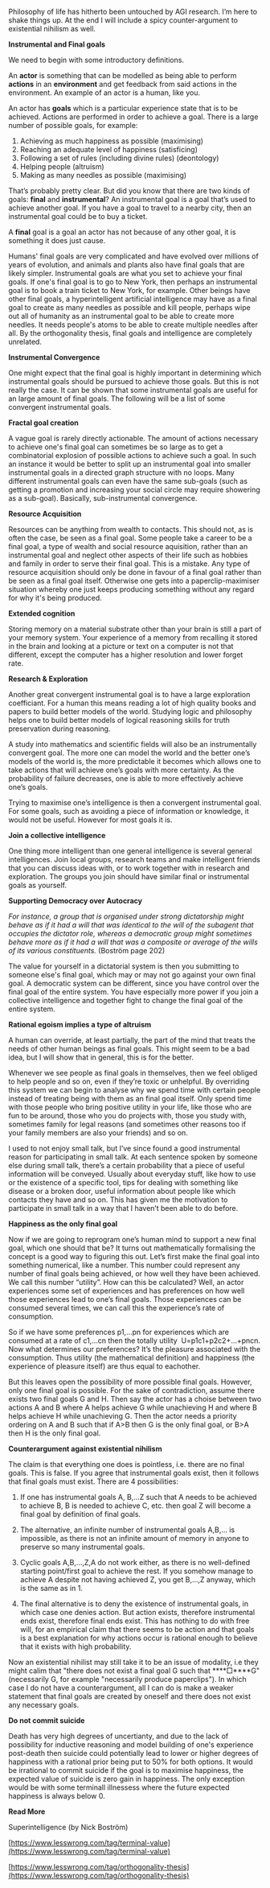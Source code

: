 Philosophy of life has hitherto been untouched by AGI research. I’m here to shake things up. At the end I will include a spicy counter-argument to existential nihilism as well.

**Instrumental and Final goals**

We need to begin with some introductory definitions. 

An **actor** is something that can be modelled as being able to perform **actions** in an **environment** and get feedback from said actions in the environment. An example of an actor is a human, like you.

An actor has **goals** which is a particular experience state that is to be achieved. Actions are performed in order to achieve a goal. There is a large number of possible goals, for example:

1. Achieving as much happiness as possible (maximising)
2. Reaching an adequate level of happiness (satisficing)
3. Following a set of rules (including divine rules) (deontology)
4. Helping people (altruism)
5. Making as many needles as possible (maximising)

That’s probably pretty clear. But did you know that there are two kinds of goals: **final** and **instrumental**? An instrumental goal is a goal that’s used to achieve another goal. If you have a goal to travel to a nearby city, then an instrumental goal could be to buy a ticket. 

A **final** goal is a goal an actor has not because of any other goal, it is something it does just cause. 

Humans' final goals are very complicated and have evolved over millions of years of evolution, and animals and plants also have final goals that are likely simpler. Instrumental goals are what you set to achieve your final goals. If one's final goal is to go to New York, then perhaps an instrumental goal is to book a train ticket to New York, for example. Other beings have other final goals, a hyperintelligent artificial intelligence may have as a final goal to create as many needles as possible and kill people, perhaps wipe out all of humanity as an instrumental goal to be able to create more needles. It needs people's atoms to be able to create multiple needles after all. By the orthogonality thesis, final goals and intelligence are completely unrelated.

**Instrumental Convergence**

One might expect that the final goal is highly important in determining which instrumental goals should be pursued to achieve those goals. But this is not really the case. It can be shown that some instrumental goals are useful for an large amount of final goals. The following will be a list of some convergent instrumental goals.

**Fractal goal creation**

A vague goal is rarely directly actionable. The amount of actions necessary to achieve one's final goal can sometimes be so large as to get a combinatorial explosion of possible actions to achieve such a goal. In such an instance it would be better to split up an instrumental goal into smaller instrumental goals in a directed graph structure with no loops. Many different instrumental goals can even have the same sub-goals (such as getting a promotion and increasing your social circle may require showering as a sub-goal). Basically, sub-instrumental convergence. 

**Resource Acquisition**

Resources can be anything from wealth to contacts. This should not, as is often the case, be seen as a final goal. Some people take a career to be a final goal, a type of wealth and social resource aquisition, rather than an instrumental goal and neglect other aspects of their life such as hobbies and family in order to serve their final goal. This is a mistake. Any type of resource acquisition should only be done in favour of a final goal rather than be seen as a final goal itself. Otherwise one gets into a paperclip-maximiser situation whereby one just keeps producing something without any regard for why it's being produced.

**Extended cognition**

Storing memory on a material substrate other than your brain is still a part of your memory system. Your experience of a memory from recalling it stored in the brain and looking at a picture or text on a computer is not that different, except the computer has a higher resolution and lower forget rate. 

**Research & Exploration**

Another great convergent instrumental goal is to have a large exploration coefficiant. For a human this means reading a lot of high quality books and papers to build better models of the world. Studying logic and philosophy helps one to build better models of logical reasoning skills for truth preservation during reasoning.

A study into mathematics and scientific fields will also be an instrumentally convergent goal. The more one can model the world and the better one’s models of the world is, the more predictable it becomes which allows one to take actions that will achieve one’s goals with more certainty. As the probability of failure decreases, one is able to more effectively achieve one’s goals.

Trying to maximise one’s intelligence is then a convergent instrumental goal. For some goals, such as avoiding a piece of information or knowledge, it would not be useful. However for most goals it is. 

**Join a collective intelligence**

One thing more intelligent than one general intelligence is several general intelligences. Join local groups, research teams and make intelligent friends that you can discuss ideas with, or to work together with in research and exploration. The groups you join should have similar final or instrumental goals as yourself.  

**Supporting Democracy over Autocracy**

_For instance, a group that is organised under strong dictatorship might behave as if it had a will that was identical to the will of the subagent that occupies the dictator role, whereas a democratic group might sometimes behave more as if it had a will that was a composite or average of the wills of its various constituents._ (Boström page 202)

The value for yourself in a dictatorial system is then you submitting to someone else's final goal, which may or may not go against your own final goal. A democratic system can be different, since you have control over the final goal of the entire system. You have especially more power if you join a collective intelligence and together fight to change the final goal of the entire system.

**Rational egoism implies a type of altruism** 

A human can override, at least partially, the part of the mind that treats the needs of other human beings as final goals. This might seem to be a bad idea, but I will show that in general, this is for the better. 

Whenever we see people as final goals in themselves, then we feel obliged to help people and so on, even if they’re toxic or unhelpful. By overriding this system we can begin to analyse why we spend time with certain people instead of treating being with them as an final goal itself. Only spend time with those people who bring positive utility in your life, like those who are fun to be around, those who you do projects with, those you study with, sometimes family for legal reasons (and sometimes other reasons too if your family members are also your friends) and so on. 

I used to not enjoy small talk, but I’ve since found a good instrumental reason for participating in small talk. At each sentence spoken by someone else during small talk, there’s a certain probability that a piece of useful information will be conveyed. Usually about everyday stuff, like how to use or the existence of a specific tool, tips for dealing with something like disease or a broken door, useful information about people like which contacts they have and so on. This has given me the motivation to participate in small talk in a way that I haven’t been able to do before. 

**Happiness as the only final goal**

Now if we are going to reprogram one’s human mind to support a new final goal, which one should that be? It turns out mathematically formalising the concept is a good way to figuring this out. Let’s first make the final goal into something numerical, like a number. This number could represent any number of final goals being achieved, or how well they have been achieved. We call this number “utility”. How can this be calculated? Well, an actor experiences some set of experiences and has preferences on how well those experiences lead to one’s final goals. Those experiences can be consumed several times, we can call this the experience’s rate of consumption.

So if we have some preferences p1,...pn for experiences which are consumed at a rate of c1,...cn then the totally utility  U=p1c1+p2c2+...+pncn. Now what determines our preferences? It’s the pleasure associated with the consumption. Thus utility (the mathematical definition) and happiness (the experience of pleasure itself) are thus equal to eachother. 

But this leaves open the possibility of more possible final goals. However, only one final goal is possible. For the sake of contradiction, assume there exists two final goals G and H. Then say the actor has a choise between two actions A and B where A helps achieve G while unachieving H and where B helps achieve H while unachieving G. Then the actor needs a priority ordering on A and B such that if A>B then G is the only final goal, or B>A then H is the only final goal.

**Counterargument against existential nihilism**

The claim is that everything one does is pointless, i.e. there are no final goals. This is false. If you agree that instrumental goals exist, then it follows that final goals must exist. There are 4 possibilities:

1. If one has instrumental goals A, B,...Z such that A needs to be achieved to achieve B, B is needed to achieve C, etc. then goal Z will become a final goal by definition of final goals.

2. The alternative, an infinite number of instrumental goals A,B,... is impossible, as there is not an infinite amount of memory in anyone to preserve so many instrumental goals.

3. Cyclic goals A,B,...,Z,A do not work either, as there is no well-defined starting point/first goal to achieve the rest. If you somehow manage to achieve A despite not having achieved Z, you get B,...,Z anyway, which is the same as in 1.  
    
4. The final alternative is to deny the existence of instrumental goals, in which case one denies action. But action exists, therefore instrumental ends exist, therefore final ends exist. This has nothing to do with free will, for an empirical claim that there seems to be action and that goals is a best explanation for why actions occur is rational enough to believe that it exists with high probability.

Now an existential nihilist may still take it to be an issue of modality, i.e they might calim that "there does not exist a final goal G such that ****□****G" (necessarily G, for example "necessarily produce paperclips"). In which case I do not have a counterargument, all I can do is make a weaker statement that final goals are created by oneself and there does not exist any necessary goals.

**Do not commit suicide**

Death has very high degrees of uncertianty, and due to the lack of possibility for inductive reasoning and model building of one's experience post-death then suicide could potentially lead to lower or higher degrees of happiness with a rational prior being put to 50% for both options. It would be irrational to commit suicide if the goal is to maximise happiness, the expected value of suicide is zero gain in happiness. The only exception would be with some terminall illnessess where the future expected happiness is always below 0.

**Read More**

Superintelligence (by Nick Boström)

[https://www.lesswrong.com/tag/terminal-value](https://www.lesswrong.com/tag/terminal-value)

[https://www.lesswrong.com/tag/orthogonality-thesis](https://www.lesswrong.com/tag/orthogonality-thesis)